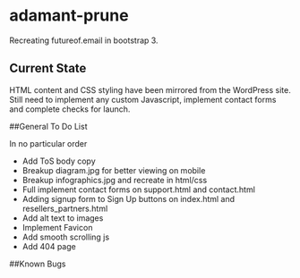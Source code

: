 # adamant-prune

Recreating futureof.email in bootstrap 3.

## Current State

HTML content and CSS styling have been mirrored from the WordPress site. Still need to implement any custom Javascript, implement contact forms and complete checks for launch. 

##General To Do List

In no particular order

- Add ToS body copy
- Breakup diagram.jpg for better viewing on mobile
- Breakup infographics.jpg and recreate in html/css
- Full implement contact forms on support.html and contact.html
- Adding signup form to Sign Up buttons on index.html and resellers_partners.html
- Add alt text to images
- Implement Favicon
- Add smooth scrolling js
- Add 404 page

##Known Bugs   

